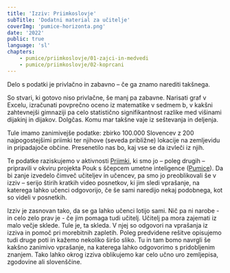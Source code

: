```yaml
---
title: 'Izziv: Priimkoslovje'
subTitle: 'Dodatni material za učitelje'
coverImg: 'pumice-horizonta.png'
date: '2022'
public: true
language: 'sl'
chapters:
    - pumice/priimkoslovje/01-zajci-in-medvedi
    - pumice/priimkoslovje/02-koprcani
---
```


Delo s podatki je privlačno in zabavno – če ga znamo narediti takšnega.

So stvari, ki gotovo niso privlačne, še manj pa zabavne. Narisati graf v Excelu, izračunati povprečno oceno iz matematike v sedmem b, v kakšni zahtevnejši gimnaziji pa celo statistično signifikantnost razlike med višinami dijakinj in dijakov. Dolgčas. Komu mar takšne vaje iz seštevanja in deljenja.

Tule imamo zanimivejše podatke: zbirko 100.000 Slovencev z 200 najpogostejšimi priimki ter njihove (seveda približne) lokacije na zemljevidu in pripadajoče občine. Presenetilo nas bo, kaj vse se da izvleči iz njih.

Te podatke raziskujemo v aktivnosti [Priimki](https://pumice.si/activity/10_priimki/), ki smo jo – poleg drugih – pripravili v okviru projekta Pouk s ščepcem umetne inteligence ([Pumice](https://pumice.si/)). Da bi zanje izvedelo čimveč učiteljev in učencev, pa smo jo preoblikovali še v izziv – serijo štirih kratkih video posnetkov, ki jim sledi vprašanje, na katerega lahko učenci odgovorijo, če še sami naredijo nekaj podobnega, kot so videli v posnetkih.

Izziv je zasnovan tako, da se ga lahko učenci lotijo sami. Nič pa ni narobe - in celo zelo prav je - če jim pomaga tudi učitelj. Učitelj pa mora zajemati iz malo večje sklede. Tule je, ta skleda. V njej so odgovori na vprašanja iz izziva in pomoč pri morebitnih zapletih. Poleg predvidene rešitve opisujemo tudi druge poti in kažemo nekoliko širšo sliko. Tu in tam bomo navrgli še kakšno zanimivo vprašanje, na katerega lahko odgovorimo s pridobljenim znanjem. Tako lahko okrog izziva oblikujemo kar celo učno uro zemljepisa, zgodovine ali slovenščine.
